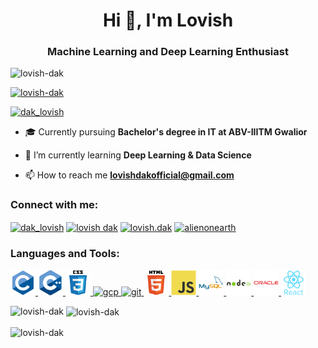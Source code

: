 <h1 align="center">Hi 👋, I'm Lovish</h1>
<h3 align="center">Machine Learning and Deep Learning Enthusiast</h3>

<p align="left"> <img src="https://komarev.com/ghpvc/?username=lovish-dak&label=Profile%20views&color=0e75b6&style=flat" alt="lovish-dak" /> </p>

<p align="left"> <a href="https://github.com/ryo-ma/github-profile-trophy"><img src="https://github-profile-trophy.vercel.app/?username=lovish-dak" alt="lovish-dak" /></a> </p>

<p align="left"> <a href="https://twitter.com/dak_lovish" target="blank"><img src="https://img.shields.io/twitter/follow/dak_lovish?logo=twitter&style=for-the-badge" alt="dak_lovish" /></a> </p>

- 🎓 Currently pursuing **Bachelor's degree in IT at ABV-IIITM Gwalior**

- 🌱 I’m currently learning **Deep Learning & Data Science**

- 📫 How to reach me **lovishdakofficial@gmail.com**

<h3 align="left">Connect with me:</h3>
<p align="left">
<a href="https://twitter.com/dak_lovish" target="blank"><img align="center" src="https://raw.githubusercontent.com/rahuldkjain/github-profile-readme-generator/master/src/images/icons/Social/twitter.svg" alt="dak_lovish" height="30" width="40" /></a>
<a href="https://linkedin.com/in/lovish dak" target="blank"><img align="center" src="https://raw.githubusercontent.com/rahuldkjain/github-profile-readme-generator/master/src/images/icons/Social/linked-in-alt.svg" alt="lovish dak" height="30" width="40" /></a>
<a href="https://instagram.com/lovish.dak" target="blank"><img align="center" src="https://raw.githubusercontent.com/rahuldkjain/github-profile-readme-generator/master/src/images/icons/Social/instagram.svg" alt="lovish.dak" height="30" width="40" /></a>
<a href="https://www.codechef.com/users/alienonearth" target="blank"><img align="center" src="https://cdn.jsdelivr.net/npm/simple-icons@3.1.0/icons/codechef.svg" alt="alienonearth" height="30" width="40" /></a>
</p>

<h3 align="left">Languages and Tools:</h3>
<p align="left"> <a href="https://www.cprogramming.com/" target="_blank" rel="noreferrer"> <img src="https://raw.githubusercontent.com/devicons/devicon/master/icons/c/c-original.svg" alt="c" width="40" height="40"/> </a> <a href="https://www.w3schools.com/cpp/" target="_blank" rel="noreferrer"> <img src="https://raw.githubusercontent.com/devicons/devicon/master/icons/cplusplus/cplusplus-original.svg" alt="cplusplus" width="40" height="40"/> </a> <a href="https://www.w3schools.com/css/" target="_blank" rel="noreferrer"> <img src="https://raw.githubusercontent.com/devicons/devicon/master/icons/css3/css3-original-wordmark.svg" alt="css3" width="40" height="40"/> </a> <a href="https://cloud.google.com" target="_blank" rel="noreferrer"> <img src="https://www.vectorlogo.zone/logos/google_cloud/google_cloud-icon.svg" alt="gcp" width="40" height="40"/> </a> <a href="https://git-scm.com/" target="_blank" rel="noreferrer"> <img src="https://www.vectorlogo.zone/logos/git-scm/git-scm-icon.svg" alt="git" width="40" height="40"/> </a> <a href="https://www.w3.org/html/" target="_blank" rel="noreferrer"> <img src="https://raw.githubusercontent.com/devicons/devicon/master/icons/html5/html5-original-wordmark.svg" alt="html5" width="40" height="40"/> </a> <a href="https://developer.mozilla.org/en-US/docs/Web/JavaScript" target="_blank" rel="noreferrer"> <img src="https://raw.githubusercontent.com/devicons/devicon/master/icons/javascript/javascript-original.svg" alt="javascript" width="40" height="40"/> </a> <a href="https://www.mysql.com/" target="_blank" rel="noreferrer"> <img src="https://raw.githubusercontent.com/devicons/devicon/master/icons/mysql/mysql-original-wordmark.svg" alt="mysql" width="40" height="40"/> </a> <a href="https://nodejs.org" target="_blank" rel="noreferrer"> <img src="https://raw.githubusercontent.com/devicons/devicon/master/icons/nodejs/nodejs-original-wordmark.svg" alt="nodejs" width="40" height="40"/> </a> <a href="https://www.oracle.com/" target="_blank" rel="noreferrer"> <img src="https://raw.githubusercontent.com/devicons/devicon/master/icons/oracle/oracle-original.svg" alt="oracle" width="40" height="40"/> </a> <a href="https://reactjs.org/" target="_blank" rel="noreferrer"> <img src="https://raw.githubusercontent.com/devicons/devicon/master/icons/react/react-original-wordmark.svg" alt="react" width="40" height="40"/> </a> </p>

<p><img align="left" src="https://github-readme-stats.vercel.app/api/top-langs?username=lovish-dak&show_icons=true&locale=en&layout=compact" alt="lovish-dak" /></p>

<p>&nbsp;<img align="center" src="https://github-readme-stats.vercel.app/api?username=lovish-dak&show_icons=true&locale=en" alt="lovish-dak" /></p>

<p><img align="center" src="https://github-readme-streak-stats.herokuapp.com/?user=lovish-dak&" alt="lovish-dak" /></p>
